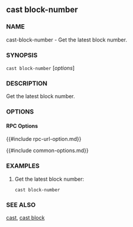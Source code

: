 ## cast block-number

### NAME

cast-block-number - Get the latest block number.

### SYNOPSIS

``cast block-number`` [*options*]

### DESCRIPTION

Get the latest block number.

### OPTIONS

#### RPC Options

{{#include rpc-url-option.md}}

{{#include common-options.md}}

### EXAMPLES

1. Get the latest block number:

       cast block-number

### SEE ALSO

[cast](./cast.md), [cast block](./cast-block.md)
